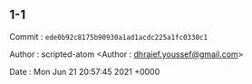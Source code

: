 ## 1-1 

 Commit : `ede0b92c8175b90930a1ad1acdc225a1fc0330c1`

 Author : scripted-atom <Author : dhraief.youssef@gmail.com> 

 Date 	: Mon Jun 21 20:57:45 2021 +0000 

